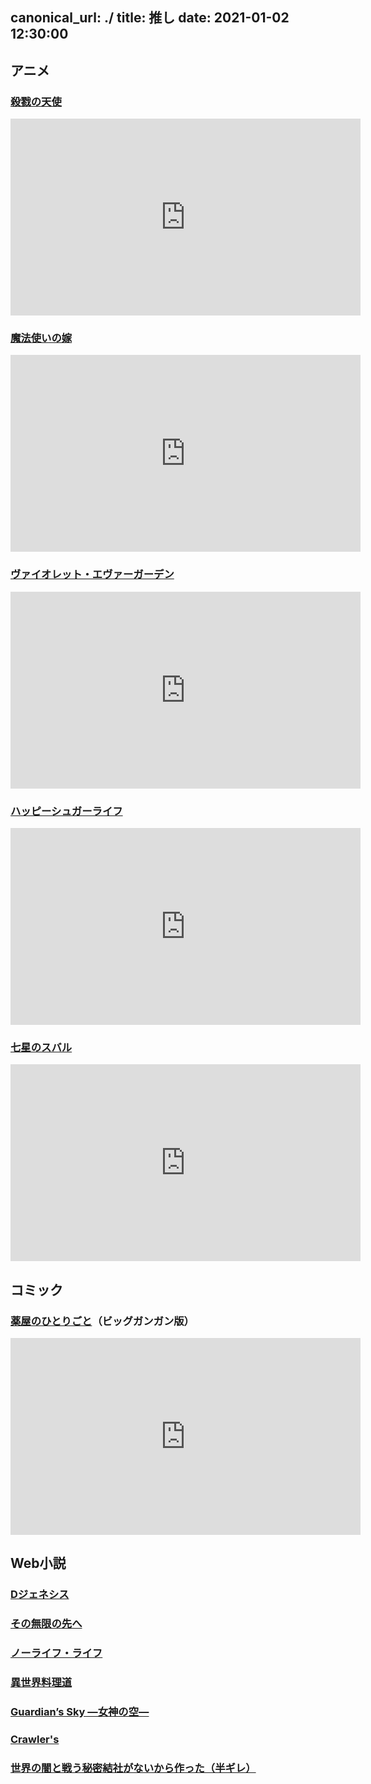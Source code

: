 canonical_url: ./
title: 推し
date: 2021-01-02 12:30:00
---

## アニメ
### <a href="http://satsuriku.com/" target="_blank">殺戮の天使</a>

<iframe width="560" height="315" src="https://www.youtube.com/embed/vSi7NGZQ-IA" frameborder="0" allow="accelerometer; autoplay; clipboard-write; encrypted-media; gyroscope; picture-in-picture" allowfullscreen></iframe>


### <a href="http://mahoyome.jp/" target="_blank">魔法使いの嫁</a>

<iframe width="560" height="315" src="https://www.youtube.com/embed/yufqwX8AwDg" frameborder="0" allow="accelerometer; autoplay; clipboard-write; encrypted-media; gyroscope; picture-in-picture" allowfullscreen></iframe>


### <a href="http://violet-evergarden.jp/" target="_blank">ヴァイオレット・エヴァーガーデン</a>

<iframe width="560" height="315" src="https://www.youtube.com/embed/BcgxyvX1rVU" frameborder="0" allow="accelerometer; autoplay; clipboard-write; encrypted-media; gyroscope; picture-in-picture" allowfullscreen></iframe>


### <a href="https://happysugarlife.tv/" target="_blank">ハッピーシュガーライフ</a>

<iframe width="560" height="315" src="https://www.youtube.com/embed/fOLR53jhgfs" frameborder="0" allow="accelerometer; autoplay; clipboard-write; encrypted-media; gyroscope; picture-in-picture" allowfullscreen></iframe>


### <a href="https://www.tbs.co.jp/anime/subaru/" target="_blank">七星のスバル</a>

<iframe width="560" height="315" src="https://www.youtube.com/embed/iGSxDkqwWOk" frameborder="0" allow="accelerometer; autoplay; clipboard-write; encrypted-media; gyroscope; picture-in-picture" allowfullscreen></iframe>



## コミック
### <a href="https://magazine.jp.square-enix.com/biggangan/introduction/kusuriya/" target="_blank">薬屋のひとりごと</a>（ビッグガンガン版）

<iframe width="560" height="315" src="https://www.youtube.com/embed/Flk-UZNmAL4" frameborder="0" allow="accelerometer; autoplay; clipboard-write; encrypted-media; gyroscope; picture-in-picture" allowfullscreen></iframe>



## Web小説
### <a href="https://ncode.syosetu.com/n7945fn/" target="_blank">Dジェネシス</a>

### <a href="https://ncode.syosetu.com/n6811ck/" target="_blank">その無限の先へ</a>

### <a href="https://ncode.syosetu.com/n8390n/" target="_blank">ノーライフ・ライフ</a>

### <a href="https://ncode.syosetu.com/n3125cg/" target="_blank">異世界料理道</a>

### <a href="https://ncode.syosetu.com/n8719eb/" target="_blank">Guardian’s Sky ―女神の空―</a>

### <a href="https://ncode.syosetu.com/n5472cu/" target="_blank">Crawler's</a>

### <a href="https://ncode.syosetu.com/n1435ev/" target="_blank">世界の闇と戦う秘密結社がないから作った（半ギレ）</a>
